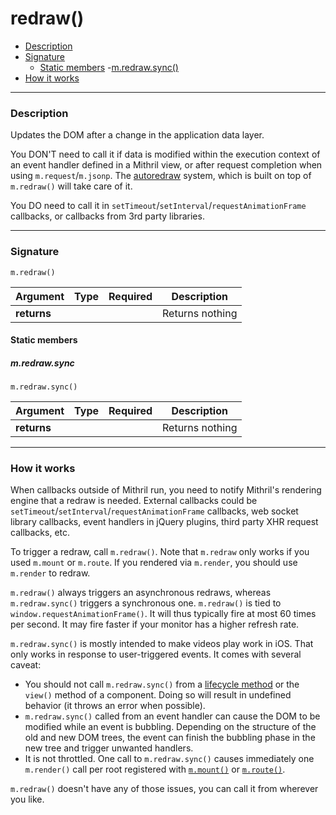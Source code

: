 # redraw()

- [Description](#description)
- [Signature](#signature)
	- [Static members](#static-members)
		-[m.redraw.sync()](#mredrawsync)
- [How it works](#how-it-works)

---

### Description

Updates the DOM after a change in the application data layer.

You DON'T need to call it if data is modified within the execution context of an event handler defined in a Mithril view, or after request completion when using `m.request`/`m.jsonp`. The [autoredraw](autoredraw.md) system, which is built on top of `m.redraw()` will take care of it.

You DO need to call it in `setTimeout`/`setInterval`/`requestAnimationFrame` callbacks, or callbacks from 3rd party libraries.

---

### Signature

`m.redraw()`

Argument    | Type                 | Required | Description
----------- | -------------------- | -------- | ---
**returns** |                      |          | Returns nothing

#### Static members

##### m.redraw.sync

`m.redraw.sync()`

Argument    | Type                 | Required | Description
----------- | -------------------- | -------- | ---
**returns** |                      |          | Returns nothing

---

### How it works

When callbacks outside of Mithril run, you need to notify Mithril's rendering engine that a redraw is needed. External callbacks could be `setTimeout`/`setInterval`/`requestAnimationFrame` callbacks, web socket library callbacks, event handlers in jQuery plugins, third party XHR request callbacks, etc.

To trigger a redraw, call `m.redraw()`. Note that `m.redraw` only works if you used `m.mount` or `m.route`. If you rendered via `m.render`, you should use `m.render` to redraw.

`m.redraw()` always triggers an asynchronous redraws, whereas `m.redraw.sync()` triggers a synchronous one. `m.redraw()` is tied to `window.requestAnimationFrame()`. It will thus typically fire at most 60 times per second. It may fire faster if your monitor has a higher refresh rate.

`m.redraw.sync()` is mostly intended to make videos play work in iOS. That only works in response to user-triggered events. It comes with several caveat:

- You should not call `m.redraw.sync()` from a [lifecycle method](lifecycle-methods.md) or the `view()` method of a component. Doing so will result in undefined behavior (it throws an error when possible).
- `m.redraw.sync()` called from an event handler can cause the DOM to be modified while an event is bubbling. Depending on the structure of the old and new DOM trees, the event can finish the bubbling phase in the new tree and trigger unwanted handlers.
- It is not throttled. One call to `m.redraw.sync()` causes immediately one `m.render()` call per root registered with [`m.mount()`](mount.md) or [`m.route()`](route.md).

`m.redraw()` doesn't have any of those issues, you can call it from wherever you like.
